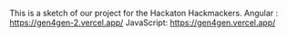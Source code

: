 This is a sketch of our project for the Hackaton Hackmackers. 
Angular : https://gen4gen-2.vercel.app/
JavaScript: https://gen4gen.vercel.app/
